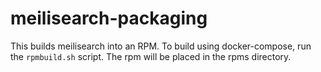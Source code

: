 # meilisearch-packaging

This builds meilisearch into an RPM. To build using docker-compose, run the `rpmbuild.sh` script. The rpm will be placed in the rpms directory.

